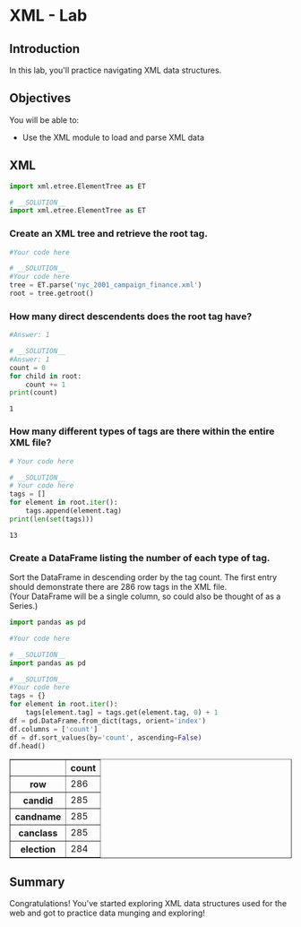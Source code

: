 
# XML - Lab

## Introduction

In this lab, you'll practice navigating XML data structures.

## Objectives
You will be able to:
* Use the XML module to load and parse XML data


## XML


```python
import xml.etree.ElementTree as ET
```


```python
# __SOLUTION__ 
import xml.etree.ElementTree as ET
```

### Create an XML tree and retrieve the root tag.


```python
#Your code here
```


```python
# __SOLUTION__ 
#Your code here
tree = ET.parse('nyc_2001_campaign_finance.xml')
root = tree.getroot()
```

### How many direct descendents does the root tag have?


```python
#Answer: 1
```


```python
# __SOLUTION__ 
#Answer: 1
count = 0 
for child in root:
    count += 1
print(count)
```

    1


### How many different types of tags are there within the entire XML file?


```python
# Your code here
```


```python
# __SOLUTION__ 
# Your code here
tags = []
for element in root.iter():
    tags.append(element.tag)
print(len(set(tags)))
```

    13


### Create a DataFrame listing the number of each type of tag. 
Sort the DataFrame in descending order by the tag count. The first entry should demonstrate there are 286 row tags in the XML file.   
(Your DataFrame will be a single column, so could also be thought of as a Series.)


```python
import pandas as pd
```


```python
#Your code here
```


```python
# __SOLUTION__ 
import pandas as pd
```


```python
# __SOLUTION__ 
#Your code here
tags = {}
for element in root.iter():
    tags[element.tag] = tags.get(element.tag, 0) + 1
df = pd.DataFrame.from_dict(tags, orient='index')
df.columns = ['count']
df = df.sort_values(by='count', ascending=False)
df.head()
```




<div>
<style>
    .dataframe thead tr:only-child th {
        text-align: right;
    }

    .dataframe thead th {
        text-align: left;
    }

    .dataframe tbody tr th {
        vertical-align: top;
    }
</style>
<table border="1" class="dataframe">
  <thead>
    <tr style="text-align: right;">
      <th></th>
      <th>count</th>
    </tr>
  </thead>
  <tbody>
    <tr>
      <th>row</th>
      <td>286</td>
    </tr>
    <tr>
      <th>candid</th>
      <td>285</td>
    </tr>
    <tr>
      <th>candname</th>
      <td>285</td>
    </tr>
    <tr>
      <th>canclass</th>
      <td>285</td>
    </tr>
    <tr>
      <th>election</th>
      <td>284</td>
    </tr>
  </tbody>
</table>
</div>



## Summary

Congratulations! You've started exploring XML data structures used for the web and got to practice data munging and exploring!
